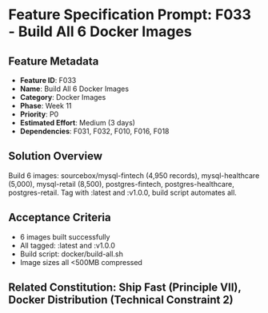# Feature Specification Prompt: F033 - Build All 6 Docker Images

## Feature Metadata
- **Feature ID**: F033
- **Name**: Build All 6 Docker Images
- **Category**: Docker Images
- **Phase**: Week 11
- **Priority**: P0
- **Estimated Effort**: Medium (3 days)
- **Dependencies**: F031, F032, F010, F016, F018

## Solution Overview
Build 6 images: sourcebox/mysql-fintech (4,950 records), mysql-healthcare (5,000), mysql-retail (8,500), postgres-fintech, postgres-healthcare, postgres-retail. Tag with :latest and :v1.0.0, build script automates all.

## Acceptance Criteria
- 6 images built successfully
- All tagged: :latest and :v1.0.0
- Build script: docker/build-all.sh
- Image sizes all <500MB compressed

## Related Constitution: **Ship Fast (Principle VII)**, **Docker Distribution (Technical Constraint 2)**
